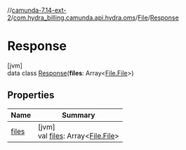 //[camunda-7.14-ext-2](../../../../index.md)/[com.hydra_billing.camunda.api.hydra.oms](../../index.md)/[File](../index.md)/[Response](index.md)

# Response

[jvm]\
data class [Response](index.md)(**files**: Array<[File.File](../-file/index.md)>)

## Properties

| Name | Summary |
|---|---|
| [files](files.md) | [jvm]<br>val [files](files.md): Array<[File.File](../-file/index.md)> |
